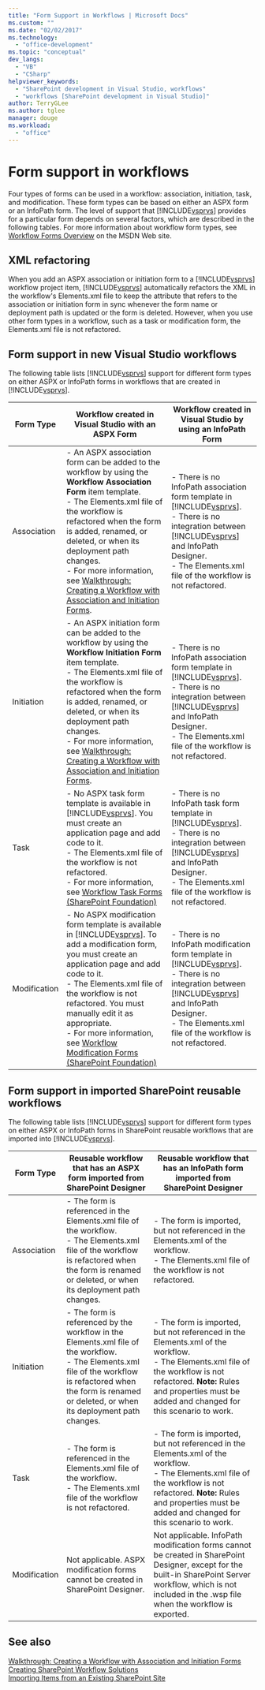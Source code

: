 ```yaml
---
title: "Form Support in Workflows | Microsoft Docs"
ms.custom: ""
ms.date: "02/02/2017"
ms.technology: 
  - "office-development"
ms.topic: "conceptual"
dev_langs: 
  - "VB"
  - "CSharp"
helpviewer_keywords: 
  - "SharePoint development in Visual Studio, workflows"
  - "workflows [SharePoint development in Visual Studio]"
author: TerryGLee
ms.author: tglee
manager: douge
ms.workload: 
  - "office"
---
```

# Form support in workflows
  Four types of forms can be used in a workflow: association, initiation, task, and modification. These form types can be based on either an ASPX form or an InfoPath form. The level of support that [!INCLUDE[vsprvs](../sharepoint/includes/vsprvs-md.md)] provides for a particular form depends on several factors, which are described in the following tables. For more information about workflow form types, see [Workflow Forms Overview](http://go.microsoft.com/fwlink/?LinkId=185228) on the MSDN Web site.  
  
## XML refactoring
 When you add an ASPX association or initiation form to a [!INCLUDE[vsprvs](../sharepoint/includes/vsprvs-md.md)] workflow project item, [!INCLUDE[vsprvs](../sharepoint/includes/vsprvs-md.md)] automatically refactors the XML in the workflow's Elements.xml file to keep the attribute that refers to the association or initiation form in sync whenever the form name or deployment path is updated or the form is deleted. However, when you use other form types in a workflow, such as a task or modification form, the Elements.xml file is not refactored.  
  
## Form support in new Visual Studio workflows
 The following table lists [!INCLUDE[vsprvs](../sharepoint/includes/vsprvs-md.md)] support for different form types on either ASPX or InfoPath forms in workflows that are created in [!INCLUDE[vsprvs](../sharepoint/includes/vsprvs-md.md)].  
  
|Form Type|Workflow created in Visual Studio with an ASPX Form|Workflow created in Visual Studio by using an InfoPath Form|  
|---------------|---------------------------------------------------------|-----------------------------------------------------------------|  
|Association|-   An ASPX association form can be added to the workflow by using the **Workflow Association Form** item template.<br />-   The Elements.xml file of the workflow is refactored when the form is added, renamed, or deleted, or when its deployment path changes.<br />-   For more information, see [Walkthrough: Creating a Workflow with Association and Initiation Forms](../sharepoint/walkthrough-creating-a-workflow-with-association-and-initiation-forms.md).|-   There is no InfoPath association form template in [!INCLUDE[vsprvs](../sharepoint/includes/vsprvs-md.md)].<br />-   There is no integration between [!INCLUDE[vsprvs](../sharepoint/includes/vsprvs-md.md)] and InfoPath Designer.<br />-   The Elements.xml file of the workflow is not refactored.|  
|Initiation|-   An ASPX initiation form can be added to the workflow by using the **Workflow Initiation Form** item template.<br />-   The Elements.xml file of the workflow is refactored when the form is added, renamed, or deleted, or when its deployment path changes.<br />-   For more information, see [Walkthrough: Creating a Workflow with Association and Initiation Forms](../sharepoint/walkthrough-creating-a-workflow-with-association-and-initiation-forms.md).|-   There is no InfoPath association form template in [!INCLUDE[vsprvs](../sharepoint/includes/vsprvs-md.md)].<br />-   There is no integration between [!INCLUDE[vsprvs](../sharepoint/includes/vsprvs-md.md)] and InfoPath Designer.<br />-   The Elements.xml file of the workflow is not refactored.|  
|Task|-   No ASPX task form template is available in [!INCLUDE[vsprvs](../sharepoint/includes/vsprvs-md.md)]. You must create an application page and add code to it.<br />-   The Elements.xml file of the workflow is not refactored.<br />-   For more information, see [Workflow Task Forms (SharePoint Foundation)](http://go.microsoft.com/fwlink/?LinkId=187674)|-   There is no InfoPath task form template in [!INCLUDE[vsprvs](../sharepoint/includes/vsprvs-md.md)].<br />-   There is no integration between [!INCLUDE[vsprvs](../sharepoint/includes/vsprvs-md.md)] and InfoPath Designer.<br />-   The Elements.xml file of the workflow is not refactored.|  
|Modification|-   No ASPX modification form template is available in [!INCLUDE[vsprvs](../sharepoint/includes/vsprvs-md.md)]. To add a modification form, you must create an application page and add code to it.<br />-   The Elements.xml file of the workflow is not refactored. You must manually edit it as appropriate.<br />-   For more information, see [Workflow Modification Forms (SharePoint Foundation)](http://go.microsoft.com/fwlink/?LinkId=187675)|-   There is no InfoPath modification form template in [!INCLUDE[vsprvs](../sharepoint/includes/vsprvs-md.md)].<br />-   There is no integration between [!INCLUDE[vsprvs](../sharepoint/includes/vsprvs-md.md)] and InfoPath Designer.<br />-   The Elements.xml file of the workflow is not refactored.|  
  
## Form support in imported SharePoint reusable workflows
 The following table lists [!INCLUDE[vsprvs](../sharepoint/includes/vsprvs-md.md)] support for different form types on either ASPX or InfoPath forms in SharePoint reusable workflows that are imported into [!INCLUDE[vsprvs](../sharepoint/includes/vsprvs-md.md)].  
  
|Form Type|Reusable workflow that has an ASPX form imported from SharePoint Designer|Reusable workflow that has an InfoPath form imported from SharePoint Designer|  
|---------------|-------------------------------------------------------------------------------|-----------------------------------------------------------------------------------|  
|Association|-   The form is referenced in the Elements.xml file of the workflow.<br />-   The Elements.xml file of the workflow is refactored when the form is renamed or deleted, or when its deployment path changes.|-   The form is imported, but not referenced in the Elements.xml of the workflow.<br />-   The Elements.xml file of the workflow is not refactored.|  
|Initiation|-   The form is referenced by the workflow in the Elements.xml file of the workflow.<br />-   The Elements.xml file of the workflow is refactored when the form is renamed or deleted, or when its deployment path changes.|-   The form is imported, but not referenced in the Elements.xml of the workflow.<br />-   The Elements.xml file of the workflow is not refactored. **Note:**  Rules and properties must be added and changed for this scenario to work.|  
|Task|-   The form is referenced in the Elements.xml file of the workflow.<br />-   The Elements.xml file of the workflow is not refactored.|-   The form is imported, but not referenced in the Elements.xml of the workflow.<br />-   The Elements.xml file of the workflow is not refactored. **Note:**  Rules and properties must be added and changed for this scenario to work.|  
|Modification|Not applicable. ASPX modification forms cannot be created in SharePoint Designer.|Not applicable. InfoPath modification forms cannot be created in SharePoint Designer, except for the built-in SharePoint Server workflow, which is not included in the .wsp file when the workflow is exported.|  
  
## See also
 [Walkthrough: Creating a Workflow with Association and Initiation Forms](../sharepoint/walkthrough-creating-a-workflow-with-association-and-initiation-forms.md)   
 [Creating SharePoint Workflow Solutions](../sharepoint/creating-sharepoint-workflow-solutions.md)   
 [Importing Items from an Existing SharePoint Site](../sharepoint/importing-items-from-an-existing-sharepoint-site.md)  
  
  
